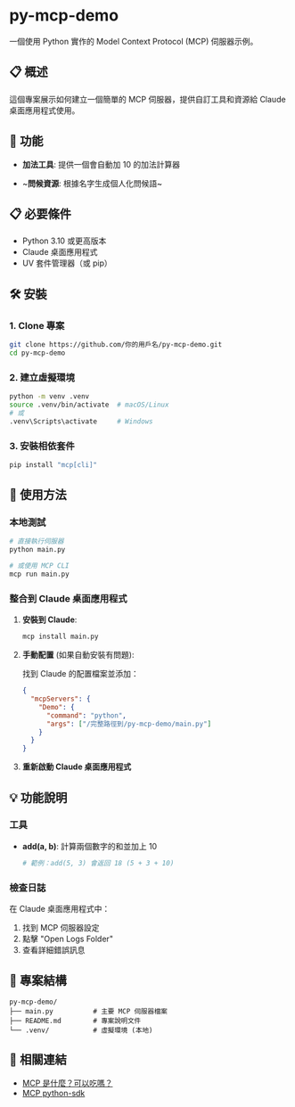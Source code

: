 # py-mcp-demo

一個使用 Python 實作的 Model Context Protocol (MCP) 伺服器示例。

## 📋 概述

這個專案展示如何建立一個簡單的 MCP 伺服器，提供自訂工具和資源給 Claude 桌面應用程式使用。

## 🚀 功能

- **加法工具**: 提供一個會自動加 10 的加法計算器

- ~**問候資源**: 根據名字生成個人化問候語~

## 📋 必要條件

- Python 3.10 或更高版本
- Claude 桌面應用程式
- UV 套件管理器（或 pip）

## 🛠️ 安裝

### 1. Clone 專案

```bash
git clone https://github.com/你的用戶名/py-mcp-demo.git
cd py-mcp-demo
```

### 2. 建立虛擬環境

```bash
python -m venv .venv
source .venv/bin/activate  # macOS/Linux
# 或
.venv\Scripts\activate     # Windows
```

### 3. 安裝相依套件

```bash
pip install "mcp[cli]"
```

## 🚀 使用方法

### 本地測試

```bash
# 直接執行伺服器
python main.py

# 或使用 MCP CLI
mcp run main.py
```

### 整合到 Claude 桌面應用程式

1. **安裝到 Claude**:
   ```bash
   mcp install main.py
   ```

2. **手動配置** (如果自動安裝有問題):
   
   找到 Claude 的配置檔案並添加：
   ```json
   {
     "mcpServers": {
       "Demo": {
         "command": "python",
         "args": ["/完整路徑到/py-mcp-demo/main.py"]
       }
     }
   }
   ```

3. **重新啟動 Claude 桌面應用程式**

## 💡 功能說明

### 工具

- **add(a, b)**: 計算兩個數字的和並加上 10
  ```python
  # 範例：add(5, 3) 會返回 18 (5 + 3 + 10)
  ```

### 檢查日誌

在 Claude 桌面應用程式中：
1. 找到 MCP 伺服器設定
2. 點擊 "Open Logs Folder"
3. 查看詳細錯誤訊息

## 📁 專案結構

```
py-mcp-demo/
├── main.py          # 主要 MCP 伺服器檔案
├── README.md        # 專案說明文件
└── .venv/           # 虛擬環境 (本地)
```

## 🔗 相關連結

- [MCP 是什麼？可以吃嗎？](https://www.youtube.com/watch?v=cdBRAVYZKFo)
- [MCP python-sdk](https://github.com/modelcontextprotocol/python-sdk)



